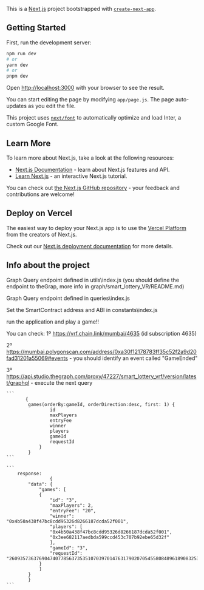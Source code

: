 This is a [Next.js](https://nextjs.org/) project bootstrapped with [`create-next-app`](https://github.com/vercel/next.js/tree/canary/packages/create-next-app).

## Getting Started

First, run the development server:

```bash
npm run dev
# or
yarn dev
# or
pnpm dev
```

Open [http://localhost:3000](http://localhost:3000) with your browser to see the result.

You can start editing the page by modifying `app/page.js`. The page auto-updates as you edit the file.

This project uses [`next/font`](https://nextjs.org/docs/basic-features/font-optimization) to automatically optimize and load Inter, a custom Google Font.

## Learn More

To learn more about Next.js, take a look at the following resources:

- [Next.js Documentation](https://nextjs.org/docs) - learn about Next.js features and API.
- [Learn Next.js](https://nextjs.org/learn) - an interactive Next.js tutorial.

You can check out [the Next.js GitHub repository](https://github.com/vercel/next.js/) - your feedback and contributions are welcome!

## Deploy on Vercel

The easiest way to deploy your Next.js app is to use the [Vercel Platform](https://vercel.com/new?utm_medium=default-template&filter=next.js&utm_source=create-next-app&utm_campaign=create-next-app-readme) from the creators of Next.js.

Check out our [Next.js deployment documentation](https://nextjs.org/docs/deployment) for more details.

## Info about the project

Graph Query endpoint defined in utils\index.js (you should define the endpoint to theGrap, more info in graph/smart_lottery_VR/README.md)

Graph Query endpoint defined in queries\index.js

Set the SmartContract address and ABI in constants\index.js

run the application and play a game!!


You can check:
1º https://vrf.chain.link/mumbai/4635 (id subscription 4635)

2º https://mumbai.polygonscan.com/address/0xa30f12178783ff35c52f2a9d20fad31201a55069#events 
    -   you should identify an event called "GameEnded"

3º https://api.studio.thegraph.com/proxy/47227/smart_lottery_vrf/version/latest/graphql
    -   execute the next query

    ```
           {
            games(orderBy:gameId, orderDirection:desc, first: 1) {
                    id
                    maxPlayers
                    entryFee
                    winner
                    players
                    gameId
                    requestId
                }
            }
    ```

    ``` 
        response:
                    {
            "data": {
                "games": [
                {
                    "id": "3",
                    "maxPlayers": 2,
                    "entryFee": "20",
                    "winner": "0x4b50a438f47bc8cdd95326d8266187dcda52f001",
                    "players": [
                    "0x4b50a438f47bc8cdd95326d8266187dcda52f001",
                    "0x3ee682117aedbda599ccd453c707b92ebe65d32f"
                    ],
                    "gameId": "3",
                    "requestId": "26093573637690474077856373535107039701476317902070545580848961890832536568926"
                }
                ]
            }
            }
    ```
